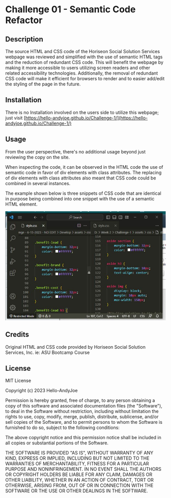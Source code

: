 # Challenge 01 - Semantic Code Refactor


## Description


The source HTML and CSS code of the Horiseon Social Solution Services webpage was reviewed and simplified with the use of semantic HTML tags and the reduction of redundant CSS code. This will benefit the webpage by making it more accessible to users utilizing screen readers and other related accessibility technologies. Additionally, the removal of redundant CSS code will make it efficient for browsers to render and to easier add/edit the styling of the page in the future.


## Installation


There is no Installation involved on the users side to utilize this webpage; just visit [https://hello-andyjoe.github.io/Challenge-1/](https://hello-andyjoe.github.io/Challenge-1/)


## Usage

From the user perspective, there's no additional usage beyond just reviewing the copy on the site.

When inspecting the code, it can be observed in the HTML code the use of semantic code in favor of div elements with class attributes. The replacing of div elements with class attributes also meant that CSS code could be combined in several instances.

The example shown below is three snippets of CSS code that are identical in purpose being combined into one snippet with the use of a semantic HTML element.

![Comparison of original CSS code to edited CSS code removing redundant code.](./assets/images/css_code_reduction.JPG)


## Credits


Original HTML and CSS code provided by Horiseon Social Solution Services, Inc. ie: ASU Bootcamp Course


## License


MIT License


Copyright (c) 2023 Hello-AndyJoe


Permission is hereby granted, free of charge, to any person obtaining a copy
of this software and associated documentation files (the "Software"), to deal
in the Software without restriction, including without limitation the rights
to use, copy, modify, merge, publish, distribute, sublicense, and/or sell
copies of the Software, and to permit persons to whom the Software is
furnished to do so, subject to the following conditions:


The above copyright notice and this permission notice shall be included in all
copies or substantial portions of the Software.


THE SOFTWARE IS PROVIDED "AS IS", WITHOUT WARRANTY OF ANY KIND, EXPRESS OR
IMPLIED, INCLUDING BUT NOT LIMITED TO THE WARRANTIES OF MERCHANTABILITY,
FITNESS FOR A PARTICULAR PURPOSE AND NONINFRINGEMENT. IN NO EVENT SHALL THE
AUTHORS OR COPYRIGHT HOLDERS BE LIABLE FOR ANY CLAIM, DAMAGES OR OTHER
LIABILITY, WHETHER IN AN ACTION OF CONTRACT, TORT OR OTHERWISE, ARISING FROM,
OUT OF OR IN CONNECTION WITH THE SOFTWARE OR THE USE OR OTHER DEALINGS IN THE
SOFTWARE.
